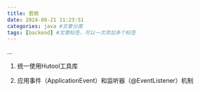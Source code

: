```yaml
---
title: 若依
date: 2024-08-21 11:23:51
categories: java #文章分类
tags: [backend] #文章标签，可以一次添加多个标签
---
```


...

<!-- more -->

1. 统一使用Hutool工具库

2. 应用事件（ApplicationEvent）和监听器（@EventListener）机制
